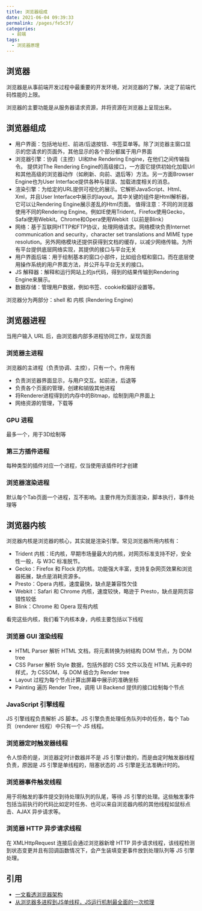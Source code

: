 ```yaml
---
title: 浏览器组成
date: 2021-06-04 09:39:33
permalink: /pages/fe5c3f/
categories:
  - 前端
tags:
  - 浏览器原理
---
```

## 浏览器
浏览器是从事前端开发过程中最重要的开发环境，对浏览器的了解，决定了前端代码性能的上限。

浏览器的主要功能是从服务器请求资源，并将资源在浏览器上呈现出来。

## 浏览器组成
- 用户界面：包括地址栏、前进/后退按钮、书签菜单等。除了浏览器主窗⼝显示的您请求的⻚⾯外，其他显示的各个部分都属于⽤户界⾯
- 浏览器引擎：协调（主控）UI和the Rendering Engine，在他们之间传输指令。 提供对The Rendering Engine的高级接口，一方面它提供初始化加载Url和其他高级的浏览器动作（如刷新、向前、退后等）方法。另一方面Browser Engine也为User Interface提供各种与错误、加载进度相关的消息。
- 渲染引擎：为给定的URL提供可视化的展示。它解析JavaScript、Html、Xml，并且User Interface中展示的layout。其中关键的组件是Html解析器，它可以让Rendering Engine展示差乱的Html页面。 值得注意：不同的浏览器使用不同的Rendering Engine。例如IE使用Trident，Firefox使用Gecko，Safai使用Webkit。Chrome和Opera使用Webkit（以前是Blink）
- 网络：基于互联网HTTP和FTP协议，处理网络请求。网络模块负责Internet communication and security，character set translations and MIME type resolution。另外网络模块还提供获得到文档的缓存，以减少网络传输。为所有平台提供底层网络实现，其提供的接口与平台无关
- 用户界面后端：用于绘制基本的窗口小部件，比如组合框和窗口。而在底层使用操作系统的用户界面方法，并公开与平台无关的接口。
- JS 解释器：解释和运行网站上的js代码，得到的结果传输到Rendering Engine来展示。
- 数据存储：管理用户数据，例如书签、cookie和偏好设置等。

浏览器分为两部分：shell 和 内核 (Rendering Engine)

## 浏览器进程
当用户输入 URL 后，由浏览器内部多进程协同工作，呈现页面

### 浏览器主进程
浏览器的主进程（负责协调、主控），只有一个。作用有
- 负责浏览器界面显示，与用户交互。如前进，后退等
- 负责各个页面的管理，创建和销毁其他进程
- 将Renderer进程得到的内存中的Bitmap，绘制到用户界面上
- 网络资源的管理，下载等

### GPU 进程
最多一个，用于3D绘制等

### 第三方插件进程
每种类型的插件对应一个进程，仅当使用该插件时才创建

### 浏览器渲染进程
默认每个Tab页面一个进程，互不影响。主要作用为页面渲染，脚本执行，事件处理等

## 浏览器内核
浏览器内核是浏览器的核心，其实就是渲染引擎。常见浏览器所用内核有：
- Trident 内核：IE内核，早期市场量最大的内核，对网页标准支持不好，安全性一般，与 W3C 标准脱节。
- Gecko：Firefox 和 Flock 的内核。功能强大丰富，支持复杂网页效果和浏览器拓展，缺点是消耗资源多。
- Presto：Opera 内核，速度最快，缺点是兼容性欠佳
- Webkit：Safari 和 Chrome 内核，速度较快，略逊于 Presto，缺点是网页容错性较低
- Blink：Chrome 和 Opera 现有内核

看完这些内核，我们看下内核本身，内核主要包括以下线程

### 浏览器 GUI 渲染线程
- HTML Parser 解析 HTML 文档，将元素转换为树结构 DOM 节点，为 DOM tree
- CSS Parser 解析 Style 数据，包括外部的 CSS 文件以及在 HTML 元素中的样式，为 CSSOM，与 DOM 结合为 Render tree
- Layout 过程为每个节点计算出屏幕中展示的准确坐标
- Painting 遍历 Render Tree，调用 UI Backend 提供的接口绘制每个节点

### JavaScript 引擎线程
JS 引擎线程负责解析 JS 脚本。JS 引擎负责处理任务队列中的任务，每个 Tab 页（renderer 线程）中只有一个 JS 线程。

### 浏览器定时触发器线程
令人惊奇的是，浏览器定时计数器并不是 JS 引擎计数的，而是由定时触发器线程负责，原因是 JS 引擎是单线程的，阻塞状态的 JS 引擎是无法准确计时的。

### 浏览器事件触发线程
用于将触发的事件提交到待处理队列的队尾，等待 JS 引擎的处理。这些触发事件包括当前执行的代码比如定时任务、也可以来自浏览器内核的其他线程如鼠标点击、AJAX 异步请求等。

### 浏览器 HTTP 异步请求线程
在 XMLHttpRequest 连接后会通过浏览器新增 HTTP 异步请求线程，该线程检测到状态变更并且有回调函数情况下，会产生装填变更事件放到处理队列等 JS 引擎处理。



## 引用
- [一文看透浏览器架构](https://segmentfault.com/a/1190000018277184)
- [从浏览器多进程到JS单线程，JS运行机制最全面的一次梳理](https://segmentfault.com/a/1190000012925872)